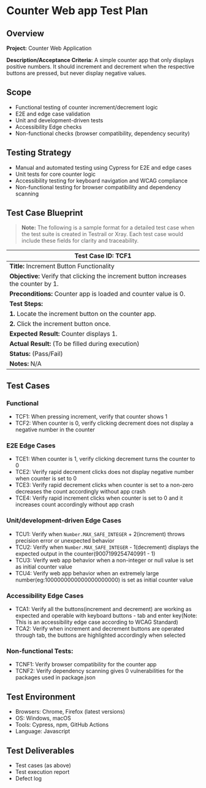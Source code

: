 # Counter Web app Test Plan

## Overview

**Project:** Counter Web Application

**Description/Acceptance Criteria:** A simple counter app that only displays positive numbers. It should increment and decrement when the respective buttons are pressed, but never display negative values.

## Scope

- Functional testing of counter increment/decrement logic
- E2E and edge case validation
- Unit and development-driven tests
- Accessibility Edge checks
- Non-functional checks (browser compatibility, dependency security)

## Testing Strategy

- Manual and automated testing using Cypress for E2E and edge cases
- Unit tests for core counter logic
- Accessibility testing for keyboard navigation and WCAG compliance
- Non-functional testing for browser compatibility and dependency scanning

## Test Case Blueprint

> **Note:** The following is a sample format for a detailed test case when the test suite is created in Testrail or Xray. Each test case would include these fields for clarity and traceability.

| Test Case ID: TCF1                                                                   |
| ------------------------------------------------------------------------------------ |
| **Title:** Increment Button Functionality                                            |
| **Objective:** Verify that clicking the increment button increases the counter by 1. |
| **Preconditions:** Counter app is loaded and counter value is 0.                     |
| **Test Steps:**                                                                      |
| **1.** Locate the increment button on the counter app.                               |
| **2.** Click the increment button once.                                              |
| **Expected Result:** Counter displays 1.                                             |
| **Actual Result:** (To be filled during execution)                                   |
| **Status:** (Pass/Fail)                                                              |
| **Notes:** N/A                                                                       |

## Test Cases

### Functional

- TCF1: When pressing increment, verify that counter shows 1
- TCF2: When counter is 0, verify clicking decrement does not display a negative number in the counter

### E2E Edge Cases

- TCE1: When counter is 1, verify clicking decrement turns the counter to 0 
- TCE2: Verify rapid decrement clicks does not display negative number when counter is set to 0
- TCE3: Verify rapid decrement clicks when counter is set to a non-zero decreases the count accordingly without app crash
- TCE4: Verify rapid increment clicks when counter is set to 0 and it increases count accordingly without app crash

### Unit/development-driven Edge Cases

- TCU1: Verify when `Number.MAX_SAFE_INTEGER` + 2(increment) throws precision error or unexpected behavior
- TCU2: Verify when `Number.MAX_SAFE_INTEGER` - 1(decrement) displays the expected output in the counter(9007199254740991 - 1)
- TCU3: Verify web app behavior when a non-integer or null value is set as initial counter value
- TCU4: Verify web app behavior when an extremely large number(eg:1000000000000000000000) is set as initial counter value

### Accessibility Edge Cases

- TCA1: Verify all the buttons(increment and decrement) are working as expected and operable with keyboard buttons - tab and enter key(Note: This is an accessibility edge case according to WCAG Standard)
- TCA2: Verify when increment and decrement buttons are operated through tab, the buttons are highlighted accordingly when selected

### Non-functional Tests:

- TCNF1: Verify browser compatibility for the counter app
- TCNF2: Verify dependency scanning gives 0 vulnerabilities for the packages used in package.json

## Test Environment

- Browsers: Chrome, Firefox (latest versions)
- OS: Windows, macOS
- Tools: Cypress, npm, GitHub Actions
- Language: Javascript

## Test Deliverables

- Test cases (as above)
- Test execution report
- Defect log
